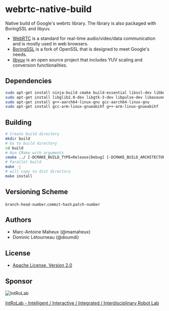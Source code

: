 # webrtc-native-build

Native build of Google's webrtc library. The library is also packaged with BoringSSL and libyuv.

* [WebRTC](https://webrtc.org/) is a standard for real-time audio/video/data communication and is mostly used in web browsers.
* [BoringSSL](https://github.com/google/boringssl) is a fork of OpenSSL that is designed to meet Google's needs.
* [libyuv](https://chromium.googlesource.com/libyuv/libyuv/) is an open source project that includes YUV scaling and conversion functionalities.

## Dependencies
```bash
sudo apt-get install ninja-build cmake build-essential libssl-dev libboost-all-dev 
sudo apt-get install libglib2.0-dev libgtk-3-dev libpulse-dev libasound2-dev 
sudo apt-get install g++-aarch64-linux-gnu gcc-aarch64-linux-gnu
sudo apt-get install gcc-arm-linux-gnueabihf g++-arm-linux-gnueabihf
```

## Building

```bash
# Create build directory
mkdir build
# Go to build directory
cd build
# Run CMake with arguments
cmake ../ [-DCMAKE_BUILD_TYPE=Release|Debug] [-DCMAKE_BUILD_ARCHITECTURE=arm32|arm64|amd64|win64]
# Parallel build
make -j
# will copy to dist directory
make install
```

## Versioning Scheme
`branch-head-number`.`commit-hash`.`patch-number`

## Authors

* Marc-Antoine Maheux (@mamaheux)
* Dominic Létourneau (@doumdi)

## License

* [Apache License, Version 2.0](LICENSE)

## Sponsor

![IntRoLab](https://introlab.3it.usherbrooke.ca/IntRoLab.png)

[IntRoLab - Intelligent / Interactive / Integrated / Interdisciplinary Robot Lab](https://introlab.3it.usherbrooke.ca)

